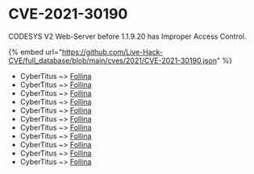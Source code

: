 # CVE-2021-30190

CODESYS V2 Web-Server before 1.1.9.20 has Improper Access Control.

{% embed url="https://github.com/Live-Hack-CVE/full_database/blob/main/cves/2021/CVE-2021-30190.json" %}


* CyberTitus ~> [Follina](https://www.alice-snow.ru/2021/database/cve-2021-30190/follina-cybertitus)
* CyberTitus ~> [Follina](https://www.alice-snow.ru/2021/database/cve-2021-30190/follina-cybertitus)
* CyberTitus ~> [Follina](https://www.alice-snow.ru/2021/database/cve-2021-30190/follina-cybertitus)
* CyberTitus ~> [Follina](https://www.alice-snow.ru/2021/database/cve-2021-30190/follina-cybertitus)
* CyberTitus ~> [Follina](https://www.alice-snow.ru/2021/database/cve-2021-30190/follina-cybertitus)
* CyberTitus ~> [Follina](https://www.alice-snow.ru/2021/database/cve-2021-30190/follina-cybertitus)
* CyberTitus ~> [Follina](https://www.alice-snow.ru/2021/database/cve-2021-30190/follina-cybertitus)
* CyberTitus ~> [Follina](https://www.alice-snow.ru/2021/database/cve-2021-30190/follina-cybertitus)
* CyberTitus ~> [Follina](https://www.alice-snow.ru/2021/database/cve-2021-30190/follina-cybertitus)
* CyberTitus ~> [Follina](https://www.alice-snow.ru/2021/database/cve-2021-30190/follina-cybertitus)
* CyberTitus ~> [Follina](https://www.alice-snow.ru/2021/database/cve-2021-30190/follina-cybertitus)